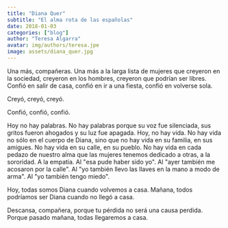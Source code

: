 ```yaml
---
title: "Diana Quer"
subtitle: "El alma rota de las españolas"
date: 2018-01-03
categories: ["blog"]
author: "Teresa Algarra"
avatar: img/authors/teresa.jpe
image: assets/diana_quer.jpg
---
```


Una más, compañeras. Una más a la larga lista de mujeres que creyeron en la sociedad, creyeron en los hombres, creyeron que podrían ser libres. Confió en salir de casa, confió en ir a una fiesta, confió en volverse sola. 

Creyó, creyó, creyó.

Confió, confió, confió.

Hoy no hay palabras. No hay palabras porque su voz fue silenciada, sus gritos fueron ahogados y su luz fue apagada. Hoy, no hay vida. No hay vida no sólo en el cuerpo de Diana, sino que no hay vida en su familia, en sus amigues. No hay vida en su calle, en su pueblo. No hay vida en cada pedazo de nuestro alma que las mujeres tenemos dedicado a otras, a la sororidad. A la empatía. Al "esa pude haber sido yo". Al "ayer también me acosaron por la calle". Al "yo también llevo las llaves en la mano a modo de arma". Al "yo también tengo miedo".

Hoy, todas somos Diana cuando volvemos a casa. Mañana, todos podríamos ser Diana cuando no llegó a casa.

Descansa, compañera, porque tu pérdida no será una causa perdida. Porque pasado mañana, todas llegaremos a casa.
